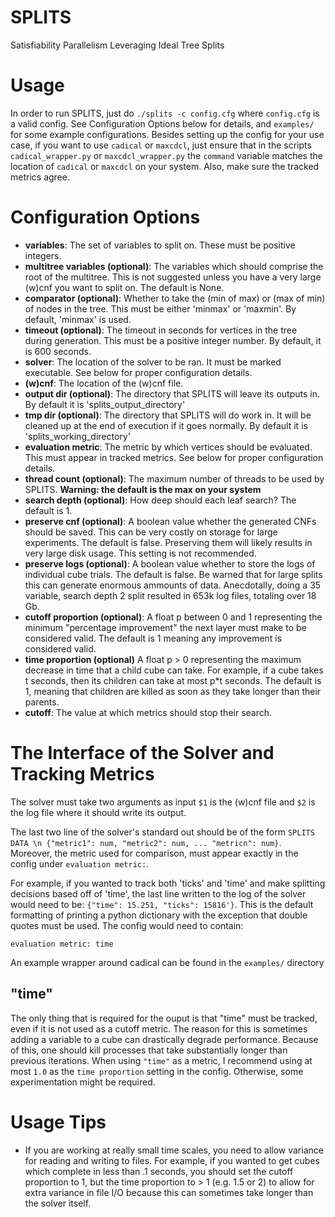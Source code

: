 # SPLITS
Satisfiability Parallelism Leveraging Ideal Tree Splits

# Usage
In order to run SPLITS, just do `./splits -c config.cfg` where `config.cfg` is a valid config.
See Configuration Options below for details, and `examples/` for some example configurations. 
Besides setting up the config for your use case, if you want to use `cadical` or `maxcdcl`, just ensure that in the scripts `cadical_wrapper.py` or `maxcdcl_wrapper.py` the `command` variable matches the location of `cadical` or `maxcdcl` on your system. 
Also, make sure the tracked metrics agree. 

# Configuration Options
- **variables**: The set of variables to split on. These must be positive integers.
- **multitree variables (optional)**: The variables which should comprise the root of the multitree. 
This is not suggested unless you have a very large (w)cnf you want to split on. The default is None.
- **comparator (optional)**: Whether to take the (min of max) or (max of min) of nodes in the tree. This must be either 'minmax' or 'maxmin'. By default, 'minmax' is used.
- **timeout (optional)**: The timeout in seconds for vertices in the tree during generation. This must be a positive integer number. By default, it is 600 seconds.
- **solver**: The location of the solver to be ran. It must be marked executable. See below for proper configuration details.
- **(w)cnf**: The location of the (w)cnf file.
- **output dir (optional)**: The directory that SPLITS will leave its outputs in. By default it is 'splits_output_directory'
- **tmp dir (optional)**: The directory that SPLITS will do work in. It will be cleaned up at the end of execution if it goes normally. By default it is 'splits_working_directory'
- **evaluation metric**: The metric by which vertices should be evaluated. This must appear in tracked metrics. See below for proper configuration details.
- **thread count (optional)**: The maximum number of threads to be used by SPLITS. **Warning: the default is the max on your system**
- **search depth (optional)**: How deep should each leaf search? The default is 1.
- **preserve cnf (optional)**: A boolean value whether the generated CNFs should be saved. This can be very costly on storage for large experiments. The default is false. Preserving them will likely results in very large disk usage. This setting is not recommended.
- **preserve logs (optional)**: A boolean value whether to store the logs of individual cube trials. The default is false. Be warned that for large splits this can generate enormous ammounts of data. Anecdotally, doing a 35 variable, search depth 2 split resulted in 653k log files, totaling over 18 Gb.
- **cutoff proportion (optional)**: A float p between 0 and 1 representing the minimum "percentage improvement" the next layer must make to be considered valid. The default is 1 meaning any improvement is considered valid.
- **time proportion (optional)** A float p > 0 representing the maximum decrease in time that a child cube can take. For example, if a cube takes t seconds, then its children can take at most p*t seconds. The default is 1, meaning that children are killed as soon as they take longer than their parents.
- **cutoff**: The value at which metrics should stop their search.

# The Interface of the Solver and Tracking Metrics
The solver must take two arguments as input `$1` is the (w)cnf file and `$2` is the log file where it should write its output.

The last two line of the solver's standard out should be of the form `SPLITS DATA \n {"metric1": num, "metric2": num, ... "metricn": num}`. 
Moreover, the metric used for comparison, must appear exactly in the config under `evaluation metric:`.

For example, if you wanted to track both 'ticks' and 'time' and make splitting decisions based off of 'time', the last line written to the log of the solver would need to be: `{"time": 15.251, "ticks": 15816'}`. 
This is the default formatting of printing a python dictionary with the exception that double quotes must be used. 
The config would need to contain:
```
evaluation metric: time
```
An example wrapper around cadical can be found in the `examples/` directory

## "time"
The only thing that is required for the ouput is that "time" must be tracked, even if it is not used as a cutoff metric. 
The reason for this is sometimes adding a variable to a cube can drastically degrade performance. 
Because of this, one should kill processes that take substantially longer
than previous iterations. When using `"time"` as a metric, I recommend using at most `1.0` as the `time proportion` setting in the config. Otherwise, some experimentation might be required.

# Usage Tips
- If you are working at really small time scales, you need to allow variance for reading and writing to files. 
For example, if you wanted to get cubes which complete in less than .1 seconds, you should set the cutoff proportion to 1, but the time proportion to > 1 (e.g. 1.5 or 2) to allow for extra variance in file I/O because this can sometimes take longer than the solver itself.